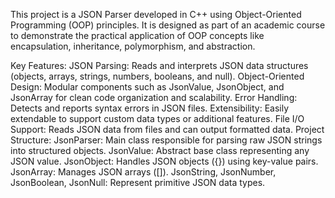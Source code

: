 This project is a JSON Parser developed in C++ using Object-Oriented Programming (OOP) principles. It is designed as part of an academic course to demonstrate the practical application of OOP concepts like encapsulation, inheritance, polymorphism, and abstraction.

Key Features:
JSON Parsing: Reads and interprets JSON data structures (objects, arrays, strings, numbers, booleans, and null).
Object-Oriented Design: Modular components such as JsonValue, JsonObject, and JsonArray for clean code organization and scalability.
Error Handling: Detects and reports syntax errors in JSON files.
Extensibility: Easily extendable to support custom data types or additional features.
File I/O Support: Reads JSON data from files and can output formatted data.
Project Structure:
JsonParser: Main class responsible for parsing raw JSON strings into structured objects.
JsonValue: Abstract base class representing any JSON value.
JsonObject: Handles JSON objects ({}) using key-value pairs.
JsonArray: Manages JSON arrays ([]).
JsonString, JsonNumber, JsonBoolean, JsonNull: Represent primitive JSON data types.
